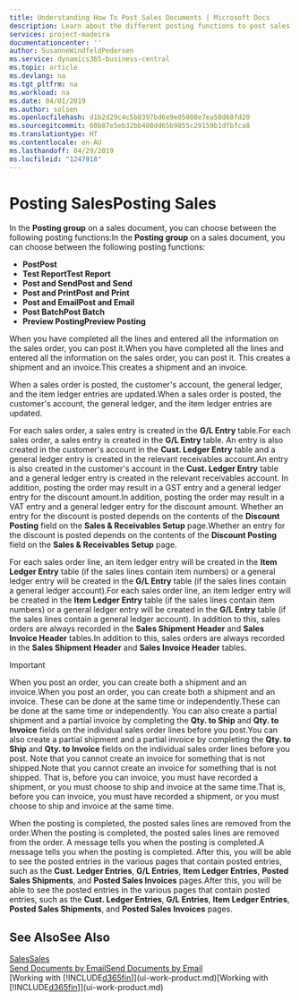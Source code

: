 ```yaml
---
title: Understanding How To Post Sales Documents | Microsoft Docs
description: Learn about the different posting functions to post sales documents.
services: project-madeira
documentationcenter: ''
author: SusanneWindfeldPedersen
ms.service: dynamics365-business-central
ms.topic: article
ms.devlang: na
ms.tgt_pltfrm: na
ms.workload: na
ms.date: 04/01/2019
ms.author: solsen
ms.openlocfilehash: d1b2d29c4c5b8397bd6e9e05088e7ea50d68fd20
ms.sourcegitcommit: 60b87e5eb32bb408dd65b9855c29159b1dfbfca8
ms.translationtype: HT
ms.contentlocale: en-AU
ms.lasthandoff: 04/29/2019
ms.locfileid: "1247918"
---
```

# <a name="posting-sales"></a><span data-ttu-id="03ea4-103">Posting Sales</span><span class="sxs-lookup"><span data-stu-id="03ea4-103">Posting Sales</span></span>
<span data-ttu-id="03ea4-104">In the **Posting group** on a sales document, you can choose between the following posting functions:</span><span class="sxs-lookup"><span data-stu-id="03ea4-104">In the **Posting group** on a sales document, you can choose between the following posting functions:</span></span>

* <span data-ttu-id="03ea4-105">**Post**</span><span class="sxs-lookup"><span data-stu-id="03ea4-105">**Post**</span></span>
* <span data-ttu-id="03ea4-106">**Test Report**</span><span class="sxs-lookup"><span data-stu-id="03ea4-106">**Test Report**</span></span>
* <span data-ttu-id="03ea4-107">**Post and Send**</span><span class="sxs-lookup"><span data-stu-id="03ea4-107">**Post and Send**</span></span>
* <span data-ttu-id="03ea4-108">**Post and Print**</span><span class="sxs-lookup"><span data-stu-id="03ea4-108">**Post and Print**</span></span>
* <span data-ttu-id="03ea4-109">**Post and Email**</span><span class="sxs-lookup"><span data-stu-id="03ea4-109">**Post and Email**</span></span>
* <span data-ttu-id="03ea4-110">**Post Batch**</span><span class="sxs-lookup"><span data-stu-id="03ea4-110">**Post Batch**</span></span>
* <span data-ttu-id="03ea4-111">**Preview Posting**</span><span class="sxs-lookup"><span data-stu-id="03ea4-111">**Preview Posting**</span></span>

<span data-ttu-id="03ea4-112">When you have completed all the lines and entered all the information on the sales order, you can post it.</span><span class="sxs-lookup"><span data-stu-id="03ea4-112">When you have completed all the lines and entered all the information on the sales order, you can post it.</span></span> <span data-ttu-id="03ea4-113">This creates a shipment and an invoice.</span><span class="sxs-lookup"><span data-stu-id="03ea4-113">This creates a shipment and an invoice.</span></span>

<span data-ttu-id="03ea4-114">When a sales order is posted, the customer's account, the general ledger, and the item ledger entries are updated.</span><span class="sxs-lookup"><span data-stu-id="03ea4-114">When a sales order is posted, the customer's account, the general ledger, and the item ledger entries are updated.</span></span>

<span data-ttu-id="03ea4-115">For each sales order, a sales entry is created in the **G/L Entry** table.</span><span class="sxs-lookup"><span data-stu-id="03ea4-115">For each sales order, a sales entry is created in the **G/L Entry** table.</span></span> <span data-ttu-id="03ea4-116">An entry is also created in the customer's account in the **Cust. Ledger Entry** table and a general ledger entry is created in the relevant receivables account.</span><span class="sxs-lookup"><span data-stu-id="03ea4-116">An entry is also created in the customer's account in the **Cust. Ledger Entry** table and a general ledger entry is created in the relevant receivables account.</span></span> <span data-ttu-id="03ea4-117">In addition, posting the order may result in a GST entry and a general ledger entry for the discount amount.</span><span class="sxs-lookup"><span data-stu-id="03ea4-117">In addition, posting the order may result in a VAT entry and a general ledger entry for the discount amount.</span></span> <span data-ttu-id="03ea4-118">Whether an entry for the discount is posted depends on the contents of the **Discount Posting** field on the **Sales & Receivables Setup** page.</span><span class="sxs-lookup"><span data-stu-id="03ea4-118">Whether an entry for the discount is posted depends on the contents of the **Discount Posting** field on the **Sales & Receivables Setup** page.</span></span>

<span data-ttu-id="03ea4-119">For each sales order line, an item ledger entry will be created in the **Item Ledger Entry** table (if the sales lines contain item numbers) or a general ledger entry will be created in the **G/L Entry** table (if the sales lines contain a general ledger account).</span><span class="sxs-lookup"><span data-stu-id="03ea4-119">For each sales order line, an item ledger entry will be created in the **Item Ledger Entry** table (if the sales lines contain item numbers) or a general ledger entry will be created in the **G/L Entry** table (if the sales lines contain a general ledger account).</span></span> <span data-ttu-id="03ea4-120">In addition to this, sales orders are always recorded in the **Sales Shipment Header** and **Sales Invoice Header** tables.</span><span class="sxs-lookup"><span data-stu-id="03ea4-120">In addition to this, sales orders are always recorded in the **Sales Shipment Header** and **Sales Invoice Header** tables.</span></span>

> [!IMPORTANT]  
>   <span data-ttu-id="03ea4-121">When you post an order, you can create both a shipment and an invoice.</span><span class="sxs-lookup"><span data-stu-id="03ea4-121">When you post an order, you can create both a shipment and an invoice.</span></span> <span data-ttu-id="03ea4-122">These can be done at the same time or independently.</span><span class="sxs-lookup"><span data-stu-id="03ea4-122">These can be done at the same time or independently.</span></span> <span data-ttu-id="03ea4-123">You can also create a partial shipment and a partial invoice by completing the **Qty. to Ship** and **Qty. to Invoice** fields on the individual sales order lines before you post.</span><span class="sxs-lookup"><span data-stu-id="03ea4-123">You can also create a partial shipment and a partial invoice by completing the **Qty. to Ship** and **Qty. to Invoice** fields on the individual sales order lines before you post.</span></span> <span data-ttu-id="03ea4-124">Note that you cannot create an invoice for something that is not shipped.</span><span class="sxs-lookup"><span data-stu-id="03ea4-124">Note that you cannot create an invoice for something that is not shipped.</span></span> <span data-ttu-id="03ea4-125">That is, before you can invoice, you must have recorded a shipment, or you must choose to ship and invoice at the same time.</span><span class="sxs-lookup"><span data-stu-id="03ea4-125">That is, before you can invoice, you must have recorded a shipment, or you must choose to ship and invoice at the same time.</span></span>

<span data-ttu-id="03ea4-126">When the posting is completed, the posted sales lines are removed from the order.</span><span class="sxs-lookup"><span data-stu-id="03ea4-126">When the posting is completed, the posted sales lines are removed from the order.</span></span> <span data-ttu-id="03ea4-127">A message tells you when the posting is completed.</span><span class="sxs-lookup"><span data-stu-id="03ea4-127">A message tells you when the posting is completed.</span></span> <span data-ttu-id="03ea4-128">After this, you will be able to see the posted entries in the various pages that contain posted entries, such as the **Cust. Ledger Entries**, **G/L Entries**, **Item Ledger Entries**, **Posted Sales Shipments**, and **Posted Sales Invoices** pages.</span><span class="sxs-lookup"><span data-stu-id="03ea4-128">After this, you will be able to see the posted entries in the various pages that contain posted entries, such as the **Cust. Ledger Entries**, **G/L Entries**, **Item Ledger Entries**, **Posted Sales Shipments**, and **Posted Sales Invoices** pages.</span></span>

## <a name="see-also"></a><span data-ttu-id="03ea4-129">See Also</span><span class="sxs-lookup"><span data-stu-id="03ea4-129">See Also</span></span>
[<span data-ttu-id="03ea4-130">Sales</span><span class="sxs-lookup"><span data-stu-id="03ea4-130">Sales</span></span>](sales-manage-sales.md)  
[<span data-ttu-id="03ea4-131">Send Documents by Email</span><span class="sxs-lookup"><span data-stu-id="03ea4-131">Send Documents by Email</span></span>](ui-how-send-documents-email.md)  
<span data-ttu-id="03ea4-132">[Working with [!INCLUDE[d365fin](includes/d365fin_md.md)]](ui-work-product.md)</span><span class="sxs-lookup"><span data-stu-id="03ea4-132">[Working with [!INCLUDE[d365fin](includes/d365fin_md.md)]](ui-work-product.md)</span></span>

